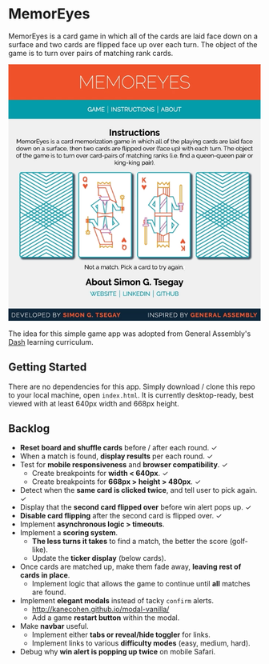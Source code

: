 # MemorEyes

MemorEyes is a card game in which all of the cards are laid face down on a surface and two cards are flipped face up over each turn. The object of the game is to turn over pairs of matching rank cards.

<p align="center">
  <img src="./images/memor-eyes.jpg" alt="MemorEyes">
</p>

The idea for this simple game app was adopted from General Assembly's [Dash](https://dash.generalassemb.ly/) learning curriculum.

## Getting Started

There are no dependencies for this app. Simply download / clone this repo to your local machine, open `index.html`. It is currently desktop-ready, best viewed with at least 640px width and 668px height.

## Backlog

* **Reset board and shuffle cards** before / after each round. ✓
* When a match is found, **display results** per each round. ✓
* Test for **mobile responsiveness** and **browser compatibility**. ✓
  * Create breakpoints for **width < 640px**. ✓
  * Create breakpoints for **668px > height > 480px**. ✓
* Detect when the **same card is clicked twice**, and tell user to pick again. ✓
* Display that the **second card flipped over** before win alert pops up. ✓
* **Disable card flipping** after the second card is flipped over. ✓
* Implement **asynchronous logic > timeouts**.
* Implement a **scoring system**.
  * **The less turns it takes** to find a match, the better the score (golf-like).
  * Update the **ticker display** (below cards).
* Once cards are matched up, make them fade away, **leaving rest of cards in place**.
  * Implement logic that allows the game to continue until **all** matches are found.
* Implement **elegant modals** instead of tacky `confirm` alerts.
  * http://kanecohen.github.io/modal-vanilla/
  * Add a game **restart button** within the modal.
* Make **navbar** useful.
  * Implement either **tabs or reveal/hide toggler** for links.
  * Implement links to various **difficulty modes** (easy, medium, hard).
* Debug why **win alert is popping up twice** on mobile Safari.